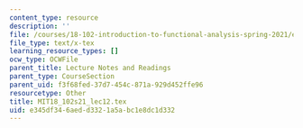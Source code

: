 ```yaml
---
content_type: resource
description: ''
file: /courses/18-102-introduction-to-functional-analysis-spring-2021/e345df346aedd3321a5abc1e8dc1d332_MIT18_102s21_lec12.tex
file_type: text/x-tex
learning_resource_types: []
ocw_type: OCWFile
parent_title: Lecture Notes and Readings
parent_type: CourseSection
parent_uid: f3f68fed-37d7-454c-871a-929d452ffe96
resourcetype: Other
title: MIT18_102s21_lec12.tex
uid: e345df34-6aed-d332-1a5a-bc1e8dc1d332
---
```

